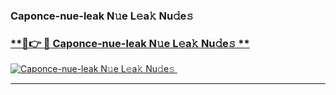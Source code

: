 ### Caponce-nue-leak N𝚞e L𝚎a𝚔 Nu𝚍e𝚜   

### [ **🔗👉 🔴 Caponce-nue-leak N𝚞e L𝚎a𝚔 Nu𝚍e𝚜 **](https://taap.it/xNRuk4)  

[![Caponce-nue-leak N𝚞e L𝚎a𝚔 Nu𝚍e𝚜 ](https://i.imgur.com/0qMVB7G.gif)](https://taap.it/xNRuk4)  

___  
